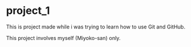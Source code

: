 # project_1
This is project made while i was trying to learn how to use Git and GitHub.


This project involves myself (Miyoko-san) only.
